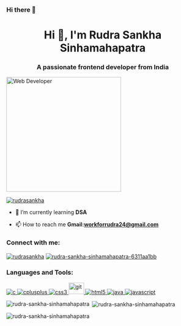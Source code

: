 ### Hi there 👋
<h1 align="center">Hi 👋, I'm Rudra Sankha Sinhamahapatra</h1>
<h3 align="center">A passionate frontend developer from India</h3>
<p align="centre"><img src="https://static.scientificamerican.com/sciam/cache/file/1FCF0242-35AD-4E97-9558FBD4278568CD_source.jpg?w=590&h=800&BF5A7813-AAD3-4906-8D105601069D23B4" alt="Web Developer" height="300px" width="300px"/> </p>
<p align="left"> <a href="https://twitter.com/rudrasankha" target="_blank"><img src="https://img.shields.io/twitter/follow/rudrasankha?logo=twitter&style=for-the-badge" alt="rudrasankha" /></a> </p>


- 🌱 I’m currently learning **DSA**

- 📫 How to reach me **Gmail:workforrudra24@gmail.com**

<h3 align="left">Connect with me:</h3>
<p align="left">
<a href="https://twitter.com/rudrasankha" target="_blank"><img align="center" src="https://img.shields.io/badge/Twitter-1DA1F2?style=for-the-badge&logo=twitter&logoColor=white" alt="rudrasankha"/></a>
<a href="https://linkedin.com/in/rudra-sankha-sinhamahapatra-6311aa1bb" target="_blank"><img align="center" src="https://img.shields.io/badge/LinkedIn-0077B5?style=for-the-badge&logo=linkedin&logoColor=white" alt="rudra-sankha-sinhamahapatra-6311aa1bb"  /></a>
</p>

<h3 align="left">Languages and Tools:</h3>
<p align="left"> <a href="https://www.cprogramming.com/" target="_blank" rel="noreferrer"> <img src="https://img.shields.io/badge/C-00599C?style=for-the-badge&logo=c&logoColor=white" alt="c"/> </a> <a href="https://www.w3schools.com/cpp/" target="_blank" rel="noreferrer"> <img src="https://img.shields.io/badge/C%2B%2B-00599C?style=for-the-badge&logo=c%2B%2B&logoColor=white" alt="cplusplus" /> </a> <a href="https://www.w3schools.com/css/" target="_blank" rel="noreferrer"> <img src="https://img.shields.io/badge/CSS3-1572B6?style=for-the-badge&logo=css3&logoColor=white" alt="css3" /> </a> <a href="https://git-scm.com/" target="_blank" rel="noreferrer"> <img src="https://img.shields.io/badge/GIT-E44C30?style=for-the-badge&logo=git&logoColor=white" alt="git" width="40" height="30"/> </a> <a href="https://www.w3.org/html/" target="_blank" rel="noreferrer"> <img src="https://img.shields.io/badge/HTML5-E34F26?style=for-the-badge&logo=html5&logoColor=white" alt="html5" /> </a> <a href="https://www.java.com" target="_blank" rel="noreferrer"> <img src="https://img.shields.io/badge/java-%23ED8B00.svg?style=for-the-badge&logo=openjdk&logoColor=white" alt="java" /> </a> <a href="https://developer.mozilla.org/en-US/docs/Web/JavaScript" target="_blank" rel="noreferrer"> <img src="https://img.shields.io/badge/JavaScript-323330?style=for-the-badge&logo=javascript&logoColor=F7DF1E" alt="javascript"/> </a> </p>

<p><img align="left" src="https://github-readme-stats.vercel.app/api/top-langs?username=rudra-sankha-sinhamahapatra&show_icons=true&locale=en&layout=compact" alt="rudra-sankha-sinhamahapatra" /></p>

<p>&nbsp;<img align="center" src="https://github-readme-stats.vercel.app/api?username=rudra-sankha-sinhamahapatra&show_icons=true&locale=en" alt="rudra-sankha-sinhamahapatra" /></p>

<p><img align="center" src="https://github-readme-streak-stats.herokuapp.com/?user=rudra-sankha-sinhamahapatra&" alt="rudra-sankha-sinhamahapatra" /></p>


<!--
**Rudra-Sankha-Sinhamahapatra/Rudra-Sankha-Sinhamahapatra** is a ✨ _special_ ✨ repository because its `README.md` (this file) appears on your GitHub profile.

Here are some ideas to get you started:

- 🔭 I’m currently working on ...
- 🌱 I’m currently learning ...
- 👯 I’m looking to collaborate on ...
- 🤔 I’m looking for help with ...
- 💬 Ask me about ...
- 📫 How to reach me: ...
- 😄 Pronouns: ...
- ⚡ Fun fact: ...
-->
